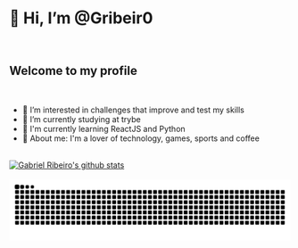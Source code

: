 # 👋 Hi, I’m @Gribeir0

<br/>

## Welcome to my profile

<br/>

- 👀 I’m interested in challenges that improve and test my skills
- 🌱 I’m currently studying at trybe
- 🚀 I'm currently learning ReactJS and Python
- 💬 About me: I'm a lover of technology, games, sports and coffee
<br/><br/>

[![Gabriel Ribeiro's github stats](https://github-readme-stats.vercel.app/api?username=Gribeir0&hide=stars,issues&show_icons=true&bg_color=0d1117&title_color=b51414&icon_color=7a120a&text_color=fff)](https://github.com/Gribeir0/github-readme-stats)
<br/><br/>
![Snake animation](https://github.com/Gribeir0/Gribeir0/blob/output/github-contribution-grid-snake.svg)

